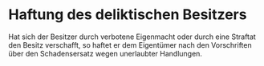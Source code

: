 # Haftung des deliktischen Besitzers

Hat sich der Besitzer durch verbotene Eigenmacht oder durch eine Straftat den Besitz verschafft, so haftet er dem Eigentümer nach den Vorschriften über den Schadensersatz wegen unerlaubter Handlungen.